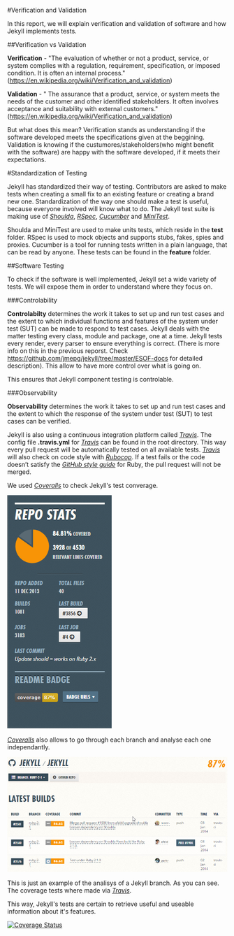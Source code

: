 #Verification and Validation


In this report, we will explain verification and validation of software and how Jekyll implements tests.

##Verification vs Validation

**Verification** - "The evaluation of whether or not a product, service, or system complies with a regulation, requirement, specification, or imposed condition. It is often an internal process." (https://en.wikipedia.org/wiki/Verification_and_validation)

**Validation** - " The assurance that a product, service, or system meets the needs of the customer and other identified stakeholders. It often involves acceptance and suitability with external customers." (https://en.wikipedia.org/wiki/Verification_and_validation)

But what does this mean?
Verification stands as understanding if the software developed meets the specifications given at the beggining.
Validation is knowing if the custumores/stakeholders(who might benefit with the software) are happy with the software developed, if it meets their expectations.


#Standardization of Testing

Jekyll has standardized their way of testing. Contributors are asked to make tests when creating a small fix to an existing feature or creating a brand new one. Standardization of the way one should make a test is useful, because everyone involved will know what to do. The Jekyll test suite is making use of [*Shoulda*](https://github.com/thoughtbot/shoulda/), [*RSpec*](https://github.com/rspec/rspec), [*Cucumber*](https://cucumber.io/) and [*MiniTest*](https://github.com/seattlerb/minitest).

Shoulda and MiniTest are used to make units tests, which reside in the **test** folder. RSpec is used to mock objects and supports stubs, fakes, spies and proxies. Cucumber is a tool for running tests written in a plain language, that can be read by anyone. These tests can be found in the **feature** folder.



##Software Testing

To check if the software is well implemented, Jekyll set a wide variety of tests. We will expose them in order to understand where they focus on.


###Controlability

**Controlabilty** determines the work it takes to set up and run test cases and the extent to which individual functions and features of the system under test (SUT) can be made to respond to test cases. 
Jekyll deals with the matter testing every class, module and package, one at a time. Jekyll tests every render, every parser to ensure everything is correct. (There is more info on this in the previous reporst. Check https://github.com/jmepg/jekyll/tree/master/ESOF-docs for detailed description).  This allow to have more control over what is going on.

This ensures that Jekyll component testing is controlable.


###Observability 

**Observability** determines the work it takes to set up and run test cases and the extent to which the response of the system under test (SUT) to test cases can be verified.

Jekyll is also using a continuous integration platform called [*Travis*](https://travis-ci.org/). The config file **.travis.yml** for [*Travis*](https://travis-ci.org/) can be found in the root directory. This way every pull request will be automatically tested on all available tests. [*Travis*](https://travis-ci.org/) will also check on code style with [*Rubocop*](https://github.com/bbatsov/rubocop). If a test fails or the code doesn’t satisfy the [*GitHub style guide*](https://github.com/styleguide/ruby) for Ruby, the pull request will not be merged.

We used [*Coveralls*](coveralls.io) to check Jekyll's test converage. 

![Jekyll test coverage](./Resources/testCoverage.png)

[*Coveralls*](coveralls.io) also allows to go through each branch and analyse each one independantly. 

![Ruby 2-1 test coverage](./Resources/branchCov.png)

This is just an example of the analisys of a Jekyll branch. As you can see. The coverage tests where made via [*Travis*](https://travis-ci.org/).

This way, Jekyll's tests are certain to retrieve useful and useable information about it's features.



[![Coverage Status](https://coveralls.io/repos/jekyll/jekyll/badge.svg?branch=ruby-2-1&service=github)](https://coveralls.io/github/jekyll/jekyll?branch=ruby-2-1)